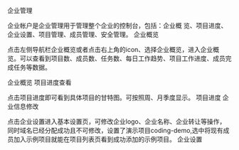 企业管理

企业帐户是企业管理用于管理整个企业的控制台，包括：企业概 览、项目进度、企业设置、项目管理、成员管理、安全管理。
企业概览

点击左侧导航栏企业概览或者点击右上角的icon、选择企业概览，进入企业概览。可以查看到项目数、成员数、任务数、每日工作趋势、项目工作进度、成员完成任务等数据。

企业概览
项目进度查看

点击项目进度即可看到具体项目的甘特图。可按照周、月季度显示。
项目进度
企业信息修改

点击企业设置进入基本设置页，可修改企业logo、企业名称、企业转让等操作，同时域名已经分配成功且不可修改，设置了演示项目coding-demo,选中将现有成员加入示例项目就能在项目列表页看到成功添加的示例项目。
企业设置
